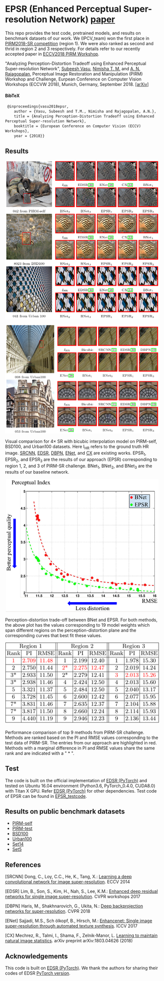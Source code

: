 # EPSR (Enhanced Perceptual Super-resolution Network) [paper](https://drive.google.com/file/d/1AfhKX6KlxE1gc95ImviYWHnd_gg3_dP9/view?usp=sharing)

This repo provides the test code, pretrained models, and results on benchmark datasets of our work. We (IPCV_team) won the first place in [PIRM2018-SR competition](https://www.pirm2018.org/PIRM-SR.html) (region 1). We were also ranked as second and thrid in region 2 and 3 respectively. For details refer to our recently accepted paper in [ECCV2018 PIRM Workshop](https://pirm2018.org/).

"Analyzing Perception-Distortion Tradeoff using Enhanced Perceptual Super-resolution Network", [Subeesh Vasu](https://subeeshvasu.github.io), [Nimisha T. M.](https://nimiiit.github.io/) and [A. N. Rajagopalan](http://www.ee.iitm.ac.in/~raju/), Perceptual Image Restoration and Manipulation (PIRM) Workshop and Challenge, Eurpean Conference on Computer Vision Workshops (ECCVW 2018), Munich, Germany, September 2018. [[arXiv]](https://arxiv.org/pdf/1811.00344.pdf)

#### BibTeX
 
     @inproceedings{vasu2018epsr,
        author = {Vasu, Subeesh and T.M., Nimisha and Rajagopalan, A.N.},
        title = {Analyzing Perception-Distortion Tradeoff using Enhanced Perceptual Super-resolution Network},
        booktitle = {European Conference on Computer Vision (ECCV) Workshops},
        year = {2018}}
## Results     
<p align="center">
<img src="results/example_results.png" >
</p>

<p align="center">
<img src="results/example_results2.png">
</p>

Visual comparison for 4× SR with bicubic interpolation model on PIRM-self, BSD100, and Urban100 datasets. Here I<sub>HR</sub> refers to the ground truth HR image. [SRCNN](http://mmlab.ie.cuhk.edu.hk/projects/SRCNN.html), [EDSR](http://openaccess.thecvf.com/content_cvpr_2017_workshops/w12/papers/Lim_Enhanced_Deep_Residual_CVPR_2017_paper.pdf), [DBPN](http://openaccess.thecvf.com/content_cvpr_2018/papers/Haris_Deep_Back-Projection_Networks_CVPR_2018_paper.pdf), [ENet](http://openaccess.thecvf.com/content_ICCV_2017/papers/Sajjadi_EnhanceNet_Single_Image_ICCV_2017_paper.pdf), and [CX](https://arxiv.org/pdf/1803.04626.pdf) are existing works. EPSR<sub>1</sub>, EPSR<sub>2</sub>, and EPSR<sub>3</sub> are the results of our approach (EPSR) corresponding to region 1, 2, and 3 of PIRM-SR challenge. BNet<sub>1</sub>, BNet<sub>2</sub>, and BNet<sub>3</sub> are the results of our baseline network. 

<p align="center">
<img src="results/trade_off_curve.png" alt="drawing" width="500"/>
</p>

Perception-distortion trade-off between BNet and EPSR. For both methods, the above plot has the values corresponding to 19 model weights which span different regions on the perception-distortion plane and the corresponding curves that best fit these values.

<p align="center">
<img src="results/pirm_ranking.png" alt="drawing" width="700"/>
</p>
Performance comparison of top 9 methods from PIRM-SR challenge. Methods are ranked based on the PI and RMSE values corresponding to the test data of PIRM-SR. The entries from our approach are highlighted in red. Methods with a marginal difference in PI and RMSE values share the same rank and are indicated with a " * ".


## Test
The code is built on the official implementation of [EDSR (PyTorch)](https://github.com/thstkdgus35/EDSR-PyTorch) and tested on Ubuntu 16.04 environment (Python3.6, PyTorch_0.4.0, CUDA8.0) with Titan X GPU. Refer [EDSR (PyTorch)](https://github.com/thstkdgus35/EDSR-PyTorch) for other dependencies. Test code of EPSR can be found in [EPSR_testcode](https://github.com/subeeshvasu/2018_subeesh_epsr_eccvw/tree/master/EPSR_testcode).

## Results on public benchmark datasets

- [PIRM-self](https://drive.google.com/file/d/1ottkNHZpSYBk9gMrc1T_iCHdMsQsIKAy/view?usp=sharing)
- [PIRM-test](https://drive.google.com/file/d/1OngQfvbpVXCFDHNZhZMAMGjTSVNAfkOb/view?usp=sharing) 
- [BSD100](https://drive.google.com/file/d/12ABqYLYcIhCuYJkMs4HANarjj-OxzWQ2/view?usp=sharing) 
- [Urban100](https://drive.google.com/file/d/1vgjberya6rYcYq7sTW-DsVOnadqvVYNM/view?usp=sharing) 
- [Set14](https://drive.google.com/file/d/1FxlVy93o8ZbrCKtqYo8hkk5F4Vx9vRA9/view?usp=sharing) 
- [Set5](https://drive.google.com/file/d/1I08xKTumupde5BNTEN_e7kJZTLbQeYnJ/view?usp=sharing)

## References

[SRCNN] Dong, C., Loy, C.C., He, K., Tang, X.: [Learning a deep convolutional network for image super-resolution](http://mmlab.ie.cuhk.edu.hk/projects/SRCNN.html). ECCV 2014

[EDSR] Lim, B., Son, S., Kim, H., Nah, S., Lee, K.M.: [Enhanced deep residual networks for single image super-resolution](http://openaccess.thecvf.com/content_cvpr_2017_workshops/w12/papers/Lim_Enhanced_Deep_Residual_CVPR_2017_paper.pdf). CVPR workshops 2017

[DBPN] Haris, M., Shakhnarovich, G., Ukita, N.: [Deep backprojection networks for super-resolution](http://openaccess.thecvf.com/content_cvpr_2018/papers/Haris_Deep_Back-Projection_Networks_CVPR_2018_paper.pdf). CVPR 2018

[ENet] Sajjadi, M.S., Sch ̈olkopf, B., Hirsch, M.: [Enhancenet: Single image super-resolution through automated texture synthesis](http://openaccess.thecvf.com/content_ICCV_2017/papers/Sajjadi_EnhanceNet_Single_Image_ICCV_2017_paper.pdf). ICCV 2017

[CX] Mechrez, R., Talmi, I., Shama, F., Zelnik-Manor, L. [Learning to maintain natural image statistics](https://arxiv.org/pdf/1803.04626.pdf). arXiv preprint arXiv:1803.04626 (2018)

## Acknowledgements
This code is built on [EDSR (PyTorch)](https://github.com/thstkdgus35/EDSR-PyTorch). We thank the authors for sharing their codes of EDSR [PyTorch version](https://github.com/thstkdgus35/EDSR-PyTorch).

